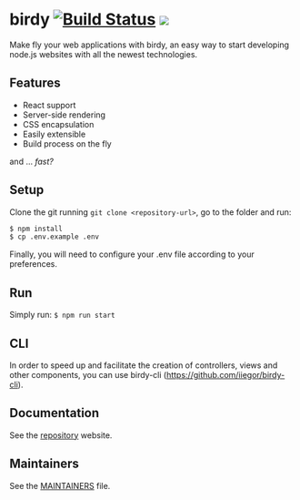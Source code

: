 # birdy [![Build Status](https://travis-ci.org/iiegor/birdy.svg)](https://travis-ci.org/iiegor/birdy) ![](https://david-dm.org/iiegor/birdy.svg)
Make fly your web applications with birdy, an easy way to start developing node.js websites with all the newest technologies.

## Features
- React support
- Server-side rendering
- CSS encapsulation
- Easily extensible
- Build process on the fly

and ... *fast?*

## Setup
Clone the git running ``git clone <repository-url>``, go to the folder and run:
```sh
$ npm install
$ cp .env.example .env
```

Finally, you will need to configure your .env file according to your preferences.

## Run
Simply run: ``$ npm run start``

## CLI
In order to speed up and facilitate the creation of controllers, views and other components, you can use birdy-cli (https://github.com/iiegor/birdy-cli).

## Documentation
See the [repository](http://iiegor.github.io/birdy) website.

## Maintainers
See the [MAINTAINERS](https://github.com/iiegor/birdy/blob/master/MAINTAINERS) file.
